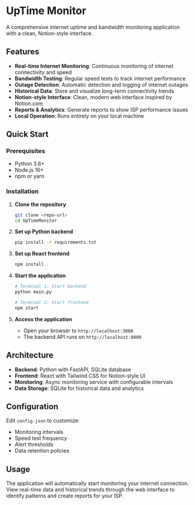 # UpTime Monitor

A comprehensive internet uptime and bandwidth monitoring application with a clean, Notion-style interface.

## Features

- **Real-time Internet Monitoring**: Continuous monitoring of internet connectivity and speed
- **Bandwidth Testing**: Regular speed tests to track internet performance
- **Outage Detection**: Automatic detection and logging of internet outages
- **Historical Data**: Store and visualize long-term connectivity trends
- **Notion-style Interface**: Clean, modern web interface inspired by Notion.com
- **Reports & Analytics**: Generate reports to show ISP performance issues
- **Local Operation**: Runs entirely on your local machine

## Quick Start

### Prerequisites

- Python 3.8+ 
- Node.js 16+
- npm or yarn

### Installation

1. **Clone the repository**
   ```bash
   git clone <repo-url>
   cd UpTimeMonitor
   ```

2. **Set up Python backend**
   ```bash
   pip install -r requirements.txt
   ```

3. **Set up React frontend**
   ```bash
   npm install
   ```

4. **Start the application**
   ```bash
   # Terminal 1: Start backend
   python main.py
   
   # Terminal 2: Start frontend
   npm start
   ```

5. **Access the application**
   - Open your browser to `http://localhost:3000`
   - The backend API runs on `http://localhost:8000`

## Architecture

- **Backend**: Python with FastAPI, SQLite database
- **Frontend**: React with Tailwind CSS for Notion-style UI
- **Monitoring**: Async monitoring service with configurable intervals
- **Data Storage**: SQLite for historical data and analytics

## Configuration

Edit `config.json` to customize:
- Monitoring intervals
- Speed test frequency  
- Alert thresholds
- Data retention policies

## Usage

The application will automatically start monitoring your internet connection. View real-time data and historical trends through the web interface to identify patterns and create reports for your ISP.
